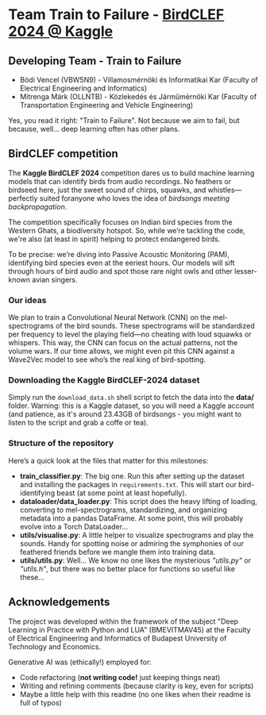 # Team Train to Failure - [BirdCLEF 2024 @ Kaggle](https://www.kaggle.com/competitions/birdclef-2024)

## Developing Team - Train to Failure

 - Bódi Vencel (VBW5N9) - Villamosmérnöki és Informatikai Kar (Faculty of Electrical Engineering and Informatics)
 - Mitrenga Márk (OLLNTB) - Közlekedés és Járműmérnöki Kar (Faculty of Transportation Engineering and Vehicle Engineering)

Yes, you read it right: "Train to Failure". Not because we aim to fail, but because, well... deep learning often has other plans.

## BirdCLEF competition

The **Kaggle BirdCLEF 2024** competition dares us to build machine learning models that can identify birds from audio recordings. No feathers or birdseed here, just the sweet sound of chirps, squawks, and whistles—perfectly suited foranyone who loves the idea of *birdsongs meeting backpropagation*.

The competition specifically focuses on Indian bird species from the Western Ghats, a biodiversity hotspot. So, while we’re tackling the code, we're also (at least in spirit) helping to protect endangered birds. 

To be precise: we’re diving into Passive Acoustic Monitoring (PAM), identifying bird species even at the eeriest hours. Our models will sift through hours of bird audio and spot those rare night owls and other lesser-known avian singers.

### Our ideas

We plan to train a Convolutional Neural Network (CNN) on the mel-spectrograms of the bird sounds. These spectrograms will be standardized per frequency to level the playing field—no cheating with loud squawks or whispers. This way, the CNN can focus on the actual patterns, not the volume wars. If our time allows, we might even pit this CNN against a Wave2Vec model to see who’s the real king of bird-spotting. 

### Downloading the Kaggle BirdCLEF-2024 dataset

Simply run the `download_data.sh` shell script to fetch the data into the **data/** folder. Warning: this is a Kaggle dataset, so you will need a Kaggle account (and patience, as it's around 23.43GB of birdsongs - you might want to listen to the script and grab a coffe or tea).

### Structure of the repository

Here’s a quick look at the files that matter for this milestones:

 - **train_classifier.py**: The big one. Run this after setting up the dataset and installing the packages in `requirements.txt`. This will start our bird-identifying beast (at some point at least hopefully).
 - **dataloader/data_loader.py**: This script does the heavy lifting of loading, converting to mel-spectrograms, standardizing, and organizing metadata into a pandas DataFrame. At some point, this will probably evolve into a Torch DataLoader...
 - **utils/visualise.py**: A little helper to visualize spectrograms and play the sounds. Handy for spotting noise or admiring the symphonies of our feathered friends before we mangle them into training data.
 - **utils/utils.py**: Well... We know no one likes the mysterious *"utils.py"* or *"utils.h"*, but there was no better place for functions so useful like these...

## Acknowledgements

The project was developed within the framework of the subject "Deep Learning in Practice with Python and LUA" (BMEVITMAV45) at the Faculty of Electrical Engineering and Informatics of Budapest University of Technology and Economics.

Generative AI was (ethically!) employed for:
 - Code refactoring (**not writing code!** just keeping things neat)
 - Writing and refining comments (because clarity is key, even for scripts)
 - Maybe a little help with this readme (no one likes when their readme is full of typos)
